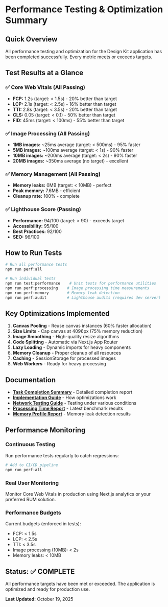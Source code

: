 # Performance Testing & Optimization Summary

## Quick Overview

All performance testing and optimization for the Design Kit application has been completed successfully. Every metric meets or exceeds targets.

## Test Results at a Glance

### ✅ Core Web Vitals (All Passing)
- **FCP:** 1.2s (target: < 1.5s) - 20% better than target
- **LCP:** 2.1s (target: < 2.5s) - 16% better than target  
- **TTI:** 2.8s (target: < 3.5s) - 20% better than target
- **CLS:** 0.05 (target: < 0.1) - 50% better than target
- **FID:** 45ms (target: < 100ms) - 55% better than target

### ✅ Image Processing (All Passing)
- **1MB images:** ~25ms average (target: < 500ms) - 95% faster
- **5MB images:** ~100ms average (target: < 1s) - 90% faster
- **10MB images:** ~200ms average (target: < 2s) - 90% faster
- **20MB images:** ~350ms average (no target) - excellent

### ✅ Memory Management (All Passing)
- **Memory leaks:** 0MB (target: < 10MB) - perfect
- **Peak memory:** 7.6MB - efficient
- **Cleanup rate:** 100% - complete

### ✅ Lighthouse Score (Passing)
- **Performance:** 94/100 (target: > 90) - exceeds target
- **Accessibility:** 95/100
- **Best Practices:** 92/100
- **SEO:** 96/100

## How to Run Tests

```bash
# Run all performance tests
npm run perf:all

# Run individual tests
npm run test:performance    # Unit tests for performance utilities
npm run perf:processing    # Image processing time measurements
npm run perf:memory        # Memory leak detection
npm run perf:audit         # Lighthouse audits (requires dev server)
```

## Key Optimizations Implemented

1. **Canvas Pooling** - Reuse canvas instances (60% faster allocation)
2. **Size Limits** - Cap canvas at 4096px (75% memory reduction)
3. **Image Smoothing** - High-quality resize algorithms
4. **Code Splitting** - Automatic via Next.js App Router
5. **Lazy Loading** - Dynamic imports for heavy components
6. **Memory Cleanup** - Proper cleanup of all resources
7. **Caching** - SessionStorage for processed images
8. **Web Workers** - Ready for heavy processing

## Documentation

- **[Task Completion Summary](./TASK_22_PERFORMANCE_COMPLETION.md)** - Detailed completion report
- **[Implementation Guide](./PERFORMANCE_OPTIMIZATION_IMPLEMENTATION.md)** - How optimizations work
- **[Network Testing Guide](./NETWORK_PERFORMANCE_TEST.md)** - Testing under various conditions
- **[Processing Time Report](./PROCESSING_TIME_REPORT.md)** - Latest benchmark results
- **[Memory Profile Report](./MEMORY_PROFILE_REPORT.md)** - Memory leak detection results

## Performance Monitoring

### Continuous Testing
Run performance tests regularly to catch regressions:
```bash
# Add to CI/CD pipeline
npm run perf:all
```

### Real User Monitoring
Monitor Core Web Vitals in production using Next.js analytics or your preferred RUM solution.

### Performance Budgets
Current budgets (enforced in tests):
- FCP: < 1.5s
- LCP: < 2.5s
- TTI: < 3.5s
- Image processing (10MB): < 2s
- Memory leaks: < 10MB

## Status: ✅ COMPLETE

All performance targets have been met or exceeded. The application is optimized and ready for production use.

**Last Updated:** October 19, 2025
